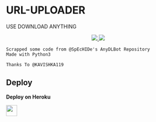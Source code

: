 # URL-UPLOADER

USE DOWNLOAD ANYTHING

</p>
<p align="center">
  <a href="https://github.com/Bcoderx6/X-X-Download/stargazers">
    <img src="https://img.shields.io/github/stars/YASH 🙂💚​ URL-Uploader?style=social">

  </a>
  
  <a href="https://github.com/Bcoderx6/X-X-Download/fork">
    <img src="https://img.shields.io/github/forks/YASH 🙂💚​ URL-Uploader?style=Fork&style=social">

  </a>  
</p>

```
Scrapped some code from @SpEcHIDe's AnyDLBot Repository
Made with Python3

Thanks To @KAVISHKA119
```

## Deploy 

<b>Deploy on Heroku</b>
<p align="left">
  <a href="https://heroku.com/deploy?template=https://github.com/Bcoderx6/X-X-Download">
     <img height="30px" src="https://img.shields.io/badge/Deploy%20To%20Heroku-blueviolet?style=for-the-badge&logo=heroku">
  </a>
</p>
